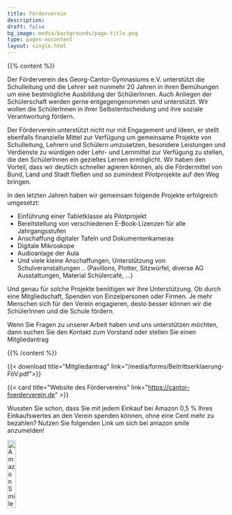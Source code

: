 ```yaml
---
title: Förderverein
description:
draft: false
bg_image: media/backgrounds/page-title.png
type: pages-nocontent
layout: single.html
---
```


{{% content %}}

Der Förderverein des Georg-Cantor-Gymnasiums e.V. unterstützt die Schulleitung und die Lehrer seit nunmehr 20 Jahren in ihren Bemühungen um eine bestmögliche Ausbildung der SchülerInnen. Auch Anliegen der Schülerschaft werden gerne entgegengenommen und unterstützt. Wir wollen die SchülerInnen in ihrer Selbstentscheidung und ihre soziale Verantwortung fördern.

Der Förderverein unterstützt nicht nur mit Engagement und Ideen, er stellt ebenfalls finanzielle Mittel zur Verfügung um gemeinsame Projekte von Schulleitung, Lehrern und Schülern umzusetzen, besondere Leistungen und Verdienste zu würdigen oder Lehr- und Lernmittel zur Verfügung zu stellen, die den SchülerInnen ein gezieltes Lernen ermöglicht. Wir haben den Vorteil, dass wir deutlich schneller agieren können, als die Fördermittel von Bund, Land und Stadt fließen und so zumindest Pilotprojekte auf den Weg bringen.

In den letzten Jahren haben wir gemeinsam folgende Projekte erfolgreich umgesetzt:

- Einführung einer Tabletklasse als Pilotprojekt
- Bereitstellung von verschiedenen E-Book-Lizenzen für alle Jahrgangsstufen
- Anschaffung digitaler Tafeln und Dokumentenkameras
- Digitale Mikroskope
- Audioanlage der Aula
- Und viele kleine Anschaffungen, Unterstützung von Schulveranstaltungen .. (Pavillons, Plotter, Sitzwürfel, diverse AG Ausstattungen, Material Schülercafé, ...)

Und genau für solche Projekte benötigen wir Ihre Unterstützung.  Ob durch eine Mitgliedschaft, Spenden von Einzelpersonen oder Firmen. Je mehr Menschen sich für den Verein engagieren, desto besser können wir die SchülerInnen und die Schule fördern.

Wenn Sie Fragen zu unserer Arbeit haben und uns unterstützen möchten, dann suchen Sie den Kontakt zum Vorstand oder stellen Sie einen Mitgliedantrag

{{% /content %}}

{{< download title="Mitgliedantrag" link="/media/forms/Beitrittserklaerung-FöV.pdf">}}

{{< card title="Website des Fördervereins" link="https://cantor-foerderverein.de" >}}

Wussten Sie schon, dass Sie mit jedem Einkauf bei Amazon 0,5 % Ihres Einkaufswertes an den Verein spenden können, ohne eine Cent mehr zu bezahlen? Nutzen Sie folgenden Link um sich bei amazon smile anzumelden!

<a href="https://smile.amazon.de/ch/110-142-04263" title="zu AmazonSmile" target="_blank"><img src="/media/amazonsmilelogo.jpg" alt="AmazonSmileLogo" width="20%" align="middle"></a>
